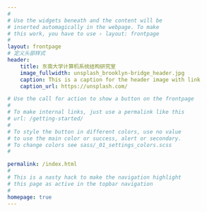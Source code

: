```yaml
---
#
# Use the widgets beneath and the content will be
# inserted automagically in the webpage. To make
# this work, you have to use › layout: frontpage
#
layout: frontpage
# 定义头部样式
header:
    title: 东南大学计算机系统结构研究室
    image_fullwidth: unsplash_brooklyn-bridge_header.jpg
    caption: This is a caption for the header image with link
    caption_url: https://unsplash.com/

# Use the call for action to show a button on the frontpage
#
# To make internal links, just use a permalink like this
# url: /getting-started/
#
# To style the button in different colors, use no value
# to use the main color or success, alert or secondary.
# To change colors see sass/_01_settings_colors.scss
#

permalink: /index.html
#
# This is a nasty hack to make the navigation highlight
# this page as active in the topbar navigation
#
homepage: true
---
```



